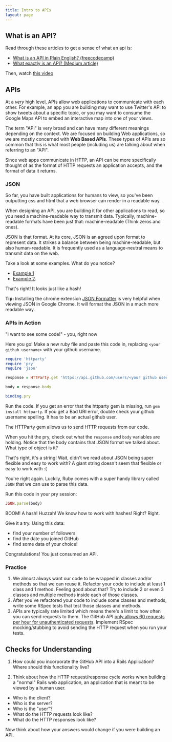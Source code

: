 ```yaml
---
title: Intro to APIs
layout: page
---
```


## What is an API?

Read through these articles to get a sense of what an api is:

* [What is an API in Plain English? (freecodecamp)](https://www.freecodecamp.org/news/what-is-an-api-in-english-please-b880a3214a82)
* [What exactly is an API? (Medium article)](https://medium.com/@perrysetgo/what-exactly-is-an-api-69f36968a41f)

Then, watch [this video](https://www.youtube.com/watch?v=s7wmiS2mSXY)

## APIs

At a *very* high level, APIs allow web applications to communicate with each other. For example, an app you are building may want to use Twitter's API to show tweets about a specific topic, or you may want to consume the Google Maps API to embed an interactive map into one of your views.

The term "API" is very broad and can have many different meanings depending on the context. We are focused on building Web applications, so we are mostly concerned with **Web Based APIs**. These types of APIs are so common that this is what most people (including us) are talking about when referring to an "API". 

Since web apps communicate in HTTP, an API can be more specifically thought of as the format of HTTP requests an application accepts, and the format of data it returns.

### JSON

So far, you have built applications for humans to view, so you've been outputting css and html that a web browser can render in a readable way.

When designing an API, you are building it for other applications to read, so you need a machine-readable way to transmit data. Typically, machine-readable formats have been just that: machine-readable (Think zeros and ones).

JSON is that format. At its core, JSON is an agreed upon format to represent data. It strikes a balance between being machine-readable, but also human-readable. It is frequently used as a language-neutral means to transmit data on the web.

Take a look at some examples. What do you notice?

* [Example 1](https://developer.github.com/v3/git/commits)
* [Example 2](https://api.github.com/orgs/turingschool).

That's right! It looks just like a hash!

**Tip:** Installing the chrome extension [JSON Formatter](https://chrome.google.com/webstore/detail/json-formatter/bcjindcccaagfpapjjmafapmmgkkhgoa) is very helpful when viewing JSON in Google Chrome. It will format the JSON in a much more readable way.

### APIs in Action

"I want to see some code!" - you, right now

Here you go! Make a new ruby file and paste this code in, replacing `<your github username>` with your github username.

```ruby
require 'httparty'
require 'pry'
require 'json'

response = HTTParty.get 'https://api.github.com/users/<your github username>'

body = response.body

binding.pry
```

Run the code. If you get an error that the httparty gem is missing, run `gem install httparty`. If you get a Bad URI error, double check your github username spelling. It has to be an actual github user.

The HTTParty gem allows us to send HTTP requests from our code.

When you hit the pry, check out what the `response` and `body` variables are holding. Notice that the body contains that JSON format we talked about. What type of object is it?

That's right, it's a string! Wait, didn't we read about JSON being super flexible and easy to work with? A giant string doesn't seem that flexible or easy to work with :(

You're right again. Luckily, Ruby comes with a super handy library called `JSON` that we can use to parse this data.

Run this code in your pry session:

```ruby
JSON.parse(body)
```

BOOM! A hash! Huzzah! We know how to work with hashes! Right? Right.

Give it a try. Using this data:

* find your number of followers
* find the date you joined GitHub
* find some data of your choice!

Congratulations! You just consumed an API.

### Practice

1. We almost always want our code to be wrapped in classes and/or methods so that we can reuse it. Refactor your code to include at least 1 class and 1 method. Feeling good about that? Try to include 2 or even 3 classes and multiple methods inside each of those classes.
2. After you've refactored your code to include some classes and methods, write some RSpec tests that test those classes and methods.
3. APIs are typically rate limited which means there's a limit to how often you can send requests to them. The GitHub API [only allows 60 requests per hour for unauthenticated requests](https://docs.github.com/en/rest/overview/resources-in-the-rest-api#rate-limiting). Implement RSpec mocking/stubbing to avoid sending the HTTP request when you run your tests.

## Checks for Understanding

1. How could you incorporate the GitHub API into a Rails Application? Where should this functionality live?

2. Think about how the HTTP request/response cycle works when building a "normal" Rails web application, an application that is meant to be viewed by a human user.

* Who is the client?
* Who is the server?
* Who is the "user"?
* What do the HTTP requests look like?
* What do the HTTP responses look like?

Now think about how your answers would change if you were building an API.

